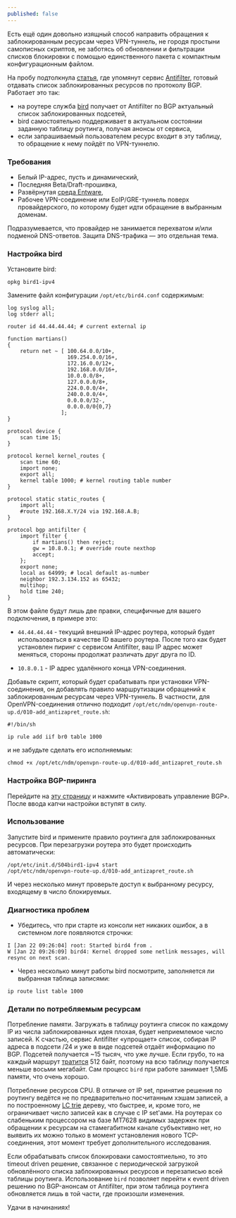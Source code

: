 ```yaml
---
published: false
---
```

Есть ещё один довольно изящный способ направить обращения к заблокированным ресурсам через VPN-туннель, не городя простыни самописных скриптов, не заботясь об обновлении и фильтрации списков блокировки с помощью единственного пакета с компактным конфигурационным файлом. 

На пробу подтолкнула [статья](https://habr.com/ru/post/413049/), где упомянут сервис [Antifilter](https://antifilter.download/#about_page), готовый отдавать список заблокированных ресурсов по протоколу BGP. Работает это так:

* на роутере служба [bird](https://bird.network.cz/) получает от Antifilter по BGP актуальный список заблокированных подсетей, 
* bird самостоятельно поддерживает в актуальном состоянии заданную таблицу роутинга, получая анонсы от сервиса,
* если запрашиваемый пользователем ресурс входит в эту таблицу, то обращение к нему пойдёт по VPN-туннелю.


### Требования

* Белый IP-адрес, пусть и динамический,
* Последняя Beta/Draft-прошивка,
* Развёрнутая [среда Entware](https://forum.keenetic.net/topic/4299-entware/),
* Рабочее VPN-соединение или EoIP/GRE-туннель поверх провайдерского, по которому будет идти обращение в выбранным доменам. 

Подразумевается, что провайдер не занимается перехватом и/или подменой DNS-ответов. Защита DNS-трафика — это отдельная тема.

### Настройка bird

Установите bird:
```
opkg bird1-ipv4
```
Замените файл конфигурации `/opt/etc/bird4.conf` содержимым:
```
log syslog all;
log stderr all;

router id 44.44.44.44; # current external ip

function martians()
{
    return net ~ [ 100.64.0.0/10+,
                   169.254.0.0/16+,
                   172.16.0.0/12+,
                   192.168.0.0/16+,
                   10.0.0.0/8+,
                   127.0.0.0/8+,
                   224.0.0.0/4+,
                   240.0.0.0/4+,
                   0.0.0.0/32-,
                   0.0.0.0/0{0,7}
                 ];
}

protocol device {
    scan time 15;
}

protocol kernel kernel_routes {
    scan time 60;
    import none;
    export all;
    kernel table 1000; # kernel routing table number
}

protocol static static_routes {
    import all;
    #route 192.168.X.Y/24 via 192.168.A.B;
}

protocol bgp antifilter {
    import filter {
        if martians() then reject;
        gw = 10.8.0.1; # override route nexthop
        accept;
    };
    export none;
    local as 64999; # local default as-number
    neighbor 192.3.134.152 as 65432;
    multihop;
    hold time 240;
}
```
В этом файле будут лишь две правки, специфичные для вашего подключения, в примере это:

* `44.44.44.44` - текущий внешний IP-адрес роутера, который будет использоваться в качестве ID вашего роутера. После того как будет установлен пиринг с сервисом Antifilter, ваш IP адрес может меняться, стороны продолжат различать друг друга по ID.

* `10.8.0.1` - IP адрес удалённого конца VPN-соединения.

Добавьте скрипт, который будет срабатывать при установки VPN-соединения, он добавлять правило маршрутизации обращений к заблокированным ресурсам через VPN-туннель. В частности, для OpenVPN-соединения отлично подходит  `/opt/etc/ndm/openvpn-route-up.d/010-add_antizapret_route.sh`:

```
#!/bin/sh

ip rule add iif br0 table 1000

```
и не забудьте сделать его исполняемым:
```
chmod +x /opt/etc/ndm/openvpn-route-up.d/010-add_antizapret_route.sh
```

### Настройка BGP-пиринга

Перейдите на [эту страницу](https://antifilter.download/#about_page) и нажмите «Активировать управление BGP». После ввода капчи настройки вступят в силу.

### Использование 

Запустите bird и примените правило роутинга для заблокированных ресурсов. При перезагрузки роутера это будет происходить автоматически:

```
/opt/etc/init.d/S04bird1-ipv4 start
/opt/etc/ndm/openvpn-route-up.d/010-add_antizapret_route.sh
```

И через несколько минут проверьте доступ к выбранному ресурсу, входящему в число блокируемых.

### Диагностика проблем

* Убедитесь, что при старте из консоли нет никаких ошибок, а в системном логе появляются строчки:

```
I [Jan 22 09:26:04] root: Started bird4 from .
W [Jan 22 09:26:09] bird4: Kernel dropped some netlink messages, will resync on next scan.
```

* Через несколько минут работы bird посмотрите, заполняется ли выбранная таблица записями:

```
ip route list table 1000
```


### Детали по потребляемым ресурсам

Потребление памяти. Загружать в таблицу роутинга список по каждому IP из числа заблокированных идея плохая, будет неприемлемое число записей. К счастью, сервис Antifilter «упрощает» список, собирая IP адреса в подсети /24 и уже в виде подсетей отдаёт информацию по BGP. Подсетей получается ~15 тысяч, что уже лучше. Если грубо, то на каждый маршрут [тратится](https://www.cisco.com/c/en/us/support/docs/ip/border-gateway-protocol-bgp/12512-41.html) 512 байт, поэтому на всю таблицу получается меньше восьми мегабайт. Сам процесс `bird` при работе занимает 1,5МБ памяти, что очень хорошо. 

Потребление ресурсов CPU. В отличие от IP set, принятие решения по роутингу ведётся не по предварительно посчитанным хэшам записей, а по построенному [LC trie](https://raminaji.wordpress.com/lc-trie/) дереву, что быстрее, и, кроме того, не ограничивает число записей как в случае с IP set'ами. На роутерах со слабеньким процессором на базе MT7628 видимых задержек при обращении к ресурсам на стамегабитном канале субъективно нет, но выявить их можно только в момент установления нового TCP-соединения, этот момент требует дополнительного исследования.

Если обрабатывать список блокироваки самостоятиельно, то это timeout driven решение, связанное с периодической загрузкой обновлённого списка заблокированных ресурсов и перезаписью всей таблицы роутинга. Использование `bird` позволяет перейти к event driven решению по BGP-анонсам от Antifilter, при этом таблица роутинга обновляется лишь в той части, где произошли изменения.

Удачи в начинаниях!
